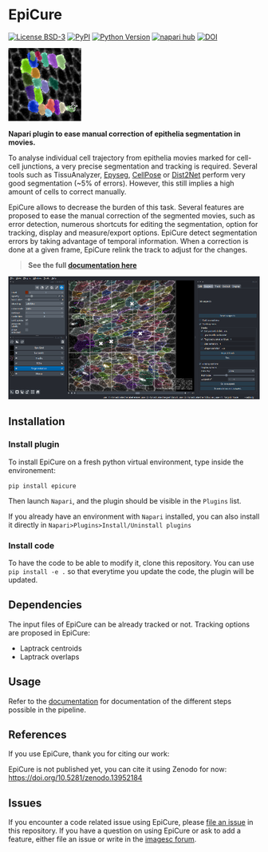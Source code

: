 # EpiCure

[![License BSD-3](https://img.shields.io/pypi/l/epicure.svg?color=green)](https://github.com/gletort/Epicure/-/blob/main/LICENSE)
[![PyPI](https://img.shields.io/pypi/v/epicure.svg?color=green)](https://pypi.org/project/epicure)
[![Python Version](https://img.shields.io/pypi/pyversions/epicure.svg?color=green)](https://python.org)
[![napari hub](https://img.shields.io/endpoint?url=https://api.napari-hub.org/shields/epicure)](https://napari-hub.org/plugins/epicure)
[![DOI](https://zenodo.org/badge/DOI/10.5281/zenodo.13952184.svg)](https://doi.org/10.5281/zenodo.13952184)

![EpiCure logo](https://github.com/gletort/Epicure/blob/main/docs/imgs/epicure_logo.png "EpiCure logo")

**Napari plugin to ease manual correction of epithelia segmentation in movies.**

To analyse individual cell trajectory from epithelia movies marked for cell-cell junctions, a very precise segmentation and tracking is required.
Several tools such as TissuAnalyzer, [Epyseg](https://github.com/baigouy/EPySeg), [CellPose](https://www.cellpose.org/) or [Dist2Net](https://github.com/jeanollion/distnet2d) perform very good segmentation (~5% of errors). 
However, this still implies a high amount of cells to correct manually. 

EpiCure allows to decrease the burden of this task. 
Several features are proposed to ease the manual correction of the segmented movies, such as error detection, numerous shortcuts for editing the segmentation, option for tracking, display and measure/export options.
EpiCure detect segmentation errors by taking advantage of temporal information. 
When a correction is done at a given frame, EpiCure relink the track to adjust for the changes.

 > **See the full [documentation here](https://gletort.github.io/Epicure/)**

![EpiCure interface](https://github.com/gletort/Epicure/blob/main/docs/imgs/EpiGen.png "EpiCure interface")

## Installation

### Install plugin
To install EpiCure on a fresh python virtual environment, type inside the environement:
```
pip install epicure
``` 

Then launch `Napari`, and the plugin should be visible in the `Plugins` list.

If you already have an environment with `Napari` installed, you can also install it directly in `Napari>Plugins>Install/Uninstall plugins`

### Install code
To have the code to be able to modify it, clone this repository. You can use `pip install -e .` so that everytime you update the code, the plugin will be updated. 

## Dependencies

The input files of EpiCure can be already tracked or not.
Tracking options are proposed in EpiCure:
* Laptrack centroids
* Laptrack overlaps

## Usage
Refer to the [documentation](https://gletort.github.io/Epicure/) for documentation of the different steps possible in the pipeline.

## References

If you use EpiCure, thank you for citing our work: 

EpiCure is not published yet, you can cite it using Zenodo for now: https://doi.org/10.5281/zenodo.13952184


## Issues
If you encounter a code related issue using EpiCure, please [file an issue](https://github.com/gletort/epicure/issues) in this repository.
If you have a question on using EpiCure or ask to add a feature, either file an issue or write in the [imagesc forum](https://forum.image.sc/).

[napari]: https://github.com/napari/napari
[file an issue]: https://github.com/gletort/epicure/issues
[pip]: https://pypi.org/project/pip/
[PyPI]: https://pypi.org/
